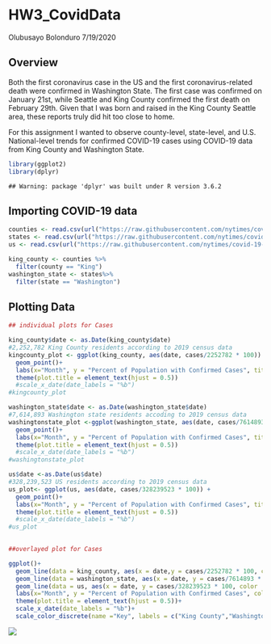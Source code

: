 HW3\_CovidData
================
Olubusayo Bolonduro
7/19/2020

## Overview

Both the first coronavirus case in the US and the first
coronavirus-related death were confirmed in Washington State. The first
case was confirmed on January 21st, while Seattle and King County
confirmed the first death on February 29th. Given that I was born and
raised in the King County Seattle area, these reports truly did hit too
close to home.

For this assignment I wanted to observe county-level, state-level, and
U.S. National-level trends for confirmed COVID-19 cases using COVID-19
data from King County and Washington State.

``` r
library(ggplot2)
library(dplyr)
```

    ## Warning: package 'dplyr' was built under R version 3.6.2

## Importing COVID-19 data

``` r
counties <- read.csv(url("https://raw.githubusercontent.com/nytimes/covid-19-data/master/us-counties.csv"))
states <- read.csv(url("https://raw.githubusercontent.com/nytimes/covid-19-data/master/us-states.csv"))
us <- read.csv(url("https://raw.githubusercontent.com/nytimes/covid-19-data/master/us.csv"))

king_county <- counties %>%
  filter(county == "King")
washington_state <- states%>%
  filter(state == "Washington")
```

## Plotting Data

``` r
## individual plots for Cases

king_county$date <- as.Date(king_county$date)
#2,252,782 King County residents according to 2019 census data
kingcounty_plot <- ggplot(king_county, aes(date, cases/2252782 * 100)) +
  geom_point()+
  labs(x="Month", y = "Percent of Population with Confirmed Cases", title = "King County Confirmed Cases")+
  theme(plot.title = element_text(hjust = 0.5))
  #scale_x_date(date_labels = "%b")
#kingcounty_plot

washington_state$date <- as.Date(washington_state$date)
#7,614,893 Washington state residents accoding to 2019 census data
washingtonstate_plot <-ggplot(washington_state, aes(date, cases/7614893 * 100)) +
  geom_point()+
  labs(x="Month", y = "Percent of Population with Confirmed Cases", title = "Washington State Confirmed Cases")+
  theme(plot.title = element_text(hjust = 0.5))
  #scale_x_date(date_labels = "%b")
#washingtonstate_plot

us$date <-as.Date(us$date)  
#328,239,523 US residents according to 2019 census data
us_plot<- ggplot(us, aes(date, cases/328239523 * 100)) +
  geom_point()+
  labs(x="Month", y = "Percent of Population with Confirmed Cases", title = "United States Confirmed Cases")+
  theme(plot.title = element_text(hjust = 0.5))
  #scale_x_date(date_labels = "%b")
#us_plot
    

##overlayed plot for Cases 

ggplot()+
  geom_line(data = king_county, aes(x = date,y = cases/2252782 * 100, color = 'green')) +
  geom_line(data = washington_state, aes(x = date, y = cases/7614893 * 100, color = 'blue'))+
  geom_line(data = us, aes(x = date, y = cases/328239523 * 100, color  = 'red'))+
  labs(x="Month", y = "Percent of Population with Confirmed Cases", color = "data", title = "Confirmed Cases")+
  theme(plot.title = element_text(hjust = 0.5))+
  scale_x_date(date_labels = "%b")+
  scale_color_discrete(name ="Key", labels = c("King County","Washington State","United States"))
```

![](KingCounty_WashingtonState_US_CovidData_files/figure-gfm/unnamed-chunk-3-1.png)<!-- -->
